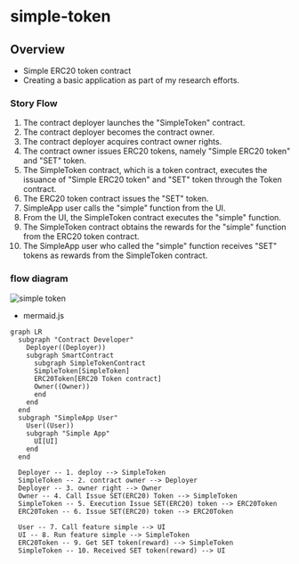 # simple-token

## Overview

- Simple ERC20 token contract
- Creating a basic application as part of my research efforts.

### Story Flow

1. The contract deployer launches the "SimpleToken" contract.
2. The contract deployer becomes the contract owner.
3. The contract deployer acquires contract owner rights.
4. The contract owner issues ERC20 tokens, namely "Simple ERC20 token" and "SET" token.
5. The SimpleToken contract, which is a token contract, executes the issuance of "Simple ERC20 token" and "SET" token through the Token contract.
6. The ERC20 token contract issues the "SET" token.
7. SimpleApp user calls the "simple" function from the UI.
8. From the UI, the SimpleToken contract executes the "simple" function.
9. The SimpleToken contract obtains the rewards for the "simple" function from the ERC20 token contract.
10. The SimpleApp user who called the "simple" function receives "SET" tokens as rewards from the SimpleToken contract.

### flow diagram

![simple token](./docs/simple_token.pdf, "diagram")

- mermaid.js

```mermaid
graph LR
  subgraph "Contract Developer"
    Deployer((Deployer))
    subgraph SmartContract
      subgraph SimpleTokenContract
      SimpleToken[SimpleToken]
      ERC20Token[ERC20 Token contract]
      Owner((Owner))
      end
    end
  end
  subgraph "SimpleApp User"
    User((User))
    subgraph "Simple App"
      UI[UI]
    end
  end

  Deployer -- 1. deploy --> SimpleToken
  SimpleToken -- 2. contract owner --> Deployer
  Deployer -- 3. owner right --> Owner
  Owner -- 4. Call Issue SET(ERC20) Token --> SimpleToken
  SimpleToken -- 5. Execution Issue SET(ERC20) token --> ERC20Token
  ERC20Token -- 6. Issue SET(ERC20) token --> ERC20Token

  User -- 7. Call feature simple --> UI
  UI -- 8. Run feature simple --> SimpleToken
  ERC20Token -- 9. Get SET token(reward) --> SimpleToken
  SimpleToken -- 10. Received SET token(reward) --> UI
```
